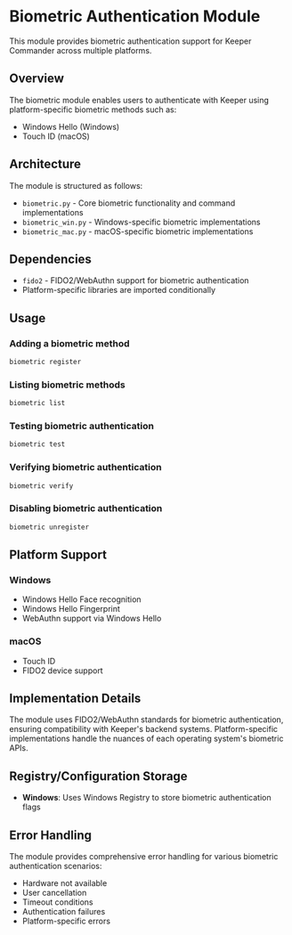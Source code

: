 # Biometric Authentication Module

This module provides biometric authentication support for Keeper Commander across multiple platforms.

## Overview

The biometric module enables users to authenticate with Keeper using platform-specific biometric methods such as:
- Windows Hello (Windows)
- Touch ID (macOS)

## Architecture

The module is structured as follows:

- `biometric.py` - Core biometric functionality and command implementations
- `biometric_win.py` - Windows-specific biometric implementations
- `biometric_mac.py` - macOS-specific biometric implementations

## Dependencies

- `fido2` - FIDO2/WebAuthn support for biometric authentication
- Platform-specific libraries are imported conditionally

## Usage

### Adding a biometric method
```bash
biometric register
```

### Listing biometric methods
```bash
biometric list
```

### Testing biometric authentication
```bash
biometric test
```

### Verifying biometric authentication
```bash
biometric verify
```

### Disabling biometric authentication
```bash
biometric unregister
```

## Platform Support

### Windows
- Windows Hello Face recognition
- Windows Hello Fingerprint
- WebAuthn support via Windows Hello

### macOS
- Touch ID
- FIDO2 device support


## Implementation Details

The module uses FIDO2/WebAuthn standards for biometric authentication, ensuring compatibility with Keeper's backend systems. Platform-specific implementations handle the nuances of each operating system's biometric APIs.

## Registry/Configuration Storage

- **Windows**: Uses Windows Registry to store biometric authentication flags

## Error Handling

The module provides comprehensive error handling for various biometric authentication scenarios:
- Hardware not available
- User cancellation
- Timeout conditions
- Authentication failures
- Platform-specific errors 